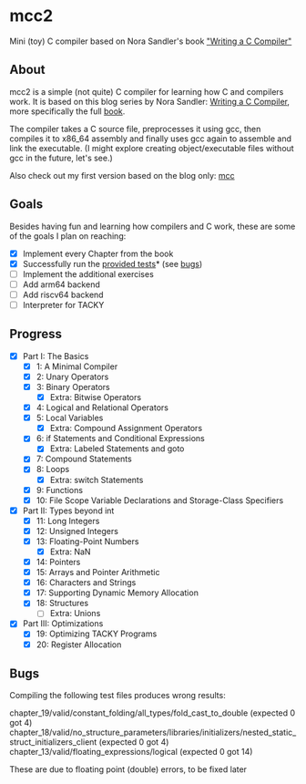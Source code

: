# mcc2

Mini (toy) C compiler based on Nora Sandler's book ["Writing a C Compiler"](https://nostarch.com/writing-c-compiler)

## About

mcc2 is a simple (not quite) C compiler for learning how C and compilers work.
It is based on this blog series by Nora Sandler: [Writing a C Compiler](https://norasandler.com/2017/11/29/Write-a-Compiler.html), more specifically the full [book](https://norasandler.com/book/).

The compiler takes a C source file, preprocesses it using gcc, then compiles it to x86_64 assembly and finally uses gcc again to assemble and link the executable. (I might explore creating object/executable files without gcc in the future, let's see.)

Also check out my first version based on the blog only: [mcc](https://github.com/rumkugel13/mcc)

## Goals

Besides having fun and learning how compilers and C work, these are some of the goals I plan on reaching:

- [X] Implement every Chapter from the book
- [X] Successfully run the [provided tests](https://github.com/nlsandler/writing-a-c-compiler-tests)* (see [bugs](#Bugs))
- [ ] Implement the additional exercises
- [ ] Add arm64 backend
- [ ] Add riscv64 backend
- [ ] Interpreter for TACKY

## Progress

- [X] Part I: The Basics
  - [X] 1: A Minimal Compiler
  - [X] 2: Unary Operators
  - [X] 3: Binary Operators
    - [X] Extra: Bitwise Operators
  - [X] 4: Logical and Relational Operators
  - [X] 5: Local Variables
    - [X] Extra: Compound Assignment Operators
  - [X] 6: if Statements and Conditional Expressions
    - [X] Extra: Labeled Statements and goto
  - [X] 7: Compound Statements
  - [X] 8: Loops
    - [X] Extra: switch Statements
  - [X] 9: Functions
  - [X] 10: File Scope Variable Declarations and Storage-Class Specifiers
- [X] Part II: Types beyond int
  - [X] 11: Long Integers
  - [X] 12: Unsigned Integers
  - [X] 13: Floating-Point Numbers
    - [X] Extra: NaN
  - [X] 14: Pointers
  - [X] 15: Arrays and Pointer Arithmetic
  - [X] 16: Characters and Strings
  - [X] 17: Supporting Dynamic Memory Allocation
  - [X] 18: Structures
    - [ ] Extra: Unions
- [X] Part III: Optimizations
  - [X] 19: Optimizing TACKY Programs
  - [X] 20: Register Allocation

## Bugs

Compiling the following test files produces wrong results:

chapter_19/valid/constant_folding/all_types/fold_cast_to_double
  (expected 0 got 4)
chapter_18/valid/no_structure_parameters/libraries/initializers/nested_static_struct_initializers_client
  (expected 0 got 4)
chapter_13/valid/floating_expressions/logical
  (expected 0 got 14)

These are due to floating point (double) errors, to be fixed later